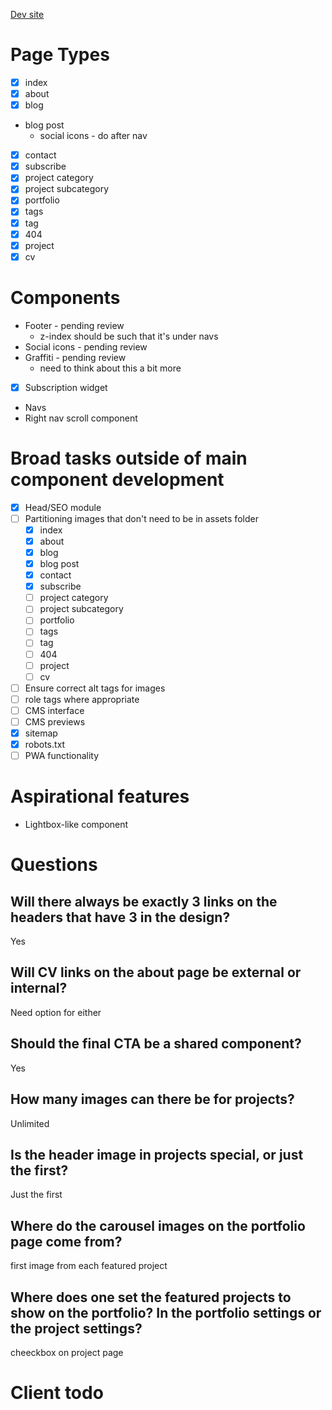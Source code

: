 [Dev site](https://alexander-golob.netlify.com)

# Page Types

- [x] index
- [x] about
- [x] blog
- blog post
  - social icons - do after nav
- [x] contact
- [x] subscribe
- [x] project category
- [x] project subcategory
- [x] portfolio
- [x] tags
- [x] tag
- [x] 404
- [x] project
- [x] cv

# Components

- Footer - pending review
  - z-index should be such that it's under navs
- Social icons - pending review
- Graffiti - pending review
  - need to think about this a bit more
- [x] Subscription widget
- Navs
- Right nav scroll component

# Broad tasks outside of main component development

- [x] Head/SEO module
- [ ] Partitioning images that don't need to be in assets folder
  - [x] index
  - [x] about
  - [x] blog
  - [x] blog post
  - [x] contact
  - [x] subscribe
  - [ ] project category
  - [ ] project subcategory
  - [ ] portfolio
  - [ ] tags
  - [ ] tag
  - [ ] 404
  - [ ] project
  - [ ] cv
- [ ] Ensure correct alt tags for images
- [ ] role tags where appropriate
- [ ] CMS interface
- [ ] CMS previews
- [x] sitemap
- [x] robots.txt
- [ ] PWA functionality

# Aspirational features

- Lightbox-like component

# Questions

## Will there always be exactly 3 links on the headers that have 3 in the design?

Yes

## Will CV links on the about page be external or internal?

Need option for either

## Should the final CTA be a shared component?

Yes

## How many images can there be for projects?

Unlimited

## Is the header image in projects special, or just the first?

Just the first

## Where do the carousel images on the portfolio page come from?

first image from each featured project

## Where does one set the featured projects to show on the portfolio? In the portfolio settings or the project settings?

cheeckbox on project page

# Client todo
